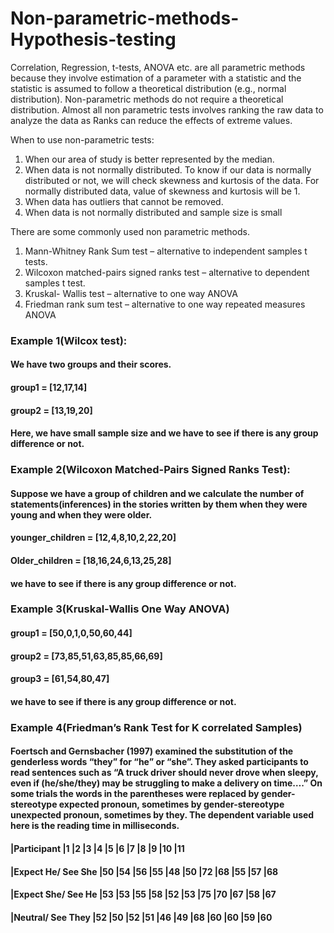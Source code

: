 # Non-parametric-methods-Hypothesis-testing

Correlation, Regression, t-tests, ANOVA etc. are all parametric methods because they involve estimation of a parameter with a statistic and the statistic is assumed to follow a theoretical distribution (e.g., normal distribution).
Non-parametric methods do not require a theoretical distribution. Almost all non parametric tests involves ranking the raw data to analyze the data as Ranks can reduce the effects of extreme values.

When to use non-parametric tests:
1) When our area of study is better represented by the median.
2) When data is not normally distributed. To know if our data is normally distributed or not, we will check skewness and kurtosis of the data. For normally distributed data, value of skewness and kurtosis will be 1.
3) When data has outliers that cannot be removed.
4) When data is not normally distributed and sample size is small


There are some commonly used non parametric methods. 
1) Mann-Whitney Rank Sum test – alternative to independent samples t tests.
2) Wilcoxon matched-pairs signed ranks test – alternative to dependent samples t test.
3) Kruskal- Wallis test – alternative to one way ANOVA
4) Friedman rank sum test – alternative to one way repeated measures ANOVA


### Example 1(Wilcox test):
#### We have two groups and their scores.
#### group1 = [12,17,14]
#### group2 = [13,19,20]
#### Here, we have small sample size and we have to see if there is any group difference or not.

### Example 2(Wilcoxon Matched-Pairs Signed Ranks Test):
#### Suppose we have a group of children and we calculate the number of statements(inferences) in the stories written by them when they were young and when they were older.
#### younger_children = [12,4,8,10,2,22,20]
#### Older_children = [18,16,24,6,13,25,28]
#### we have to see if there is any group difference or not.

### Example 3(Kruskal-Wallis One Way ANOVA)
#### group1 = [50,0,1,0,50,60,44]
#### group2 = [73,85,51,63,85,85,66,69]
#### group3 = [61,54,80,47]
#### we have to see if there is any group difference or not.

### Example 4(Friedman’s Rank Test for K correlated Samples)
#### Foertsch and Gernsbacher (1997) examined the substitution of the genderless words “they” for “he” or “she”. They asked participants to read sentences such as “A truck driver should never drove when sleepy, even if (he/she/they) may be struggling to make a delivery on time….” On some trials the words in the parentheses were replaced by gender-stereotype expected pronoun, sometimes by gender-stereotype unexpected pronoun, sometimes by they. The dependent variable used here is the reading time in milliseconds.
 
#### |Participant	        |1	 |2 	|3 	|4 	|5 	|6 	|7 	|8 	|9 	|10	|11
#### |Expect He/ See She	 |50	|54	|56	|55	|48	|50	|72	|68	|55	|57	|68
#### |Expect She/ See He	 |53	|53	|55	|58	|52	|53	|75	|70	|67	|58	|67
#### |Neutral/ See They	  |52	|50	|52	|51	|46	|49	|68	|60	|60	|59	|60

